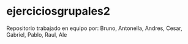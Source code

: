 # ejerciciosgrupales2
Repositorio trabajado en equipo por: Bruno, Antonella, Andres, Cesar, Gabriel, Pablo, Raul, Ale
